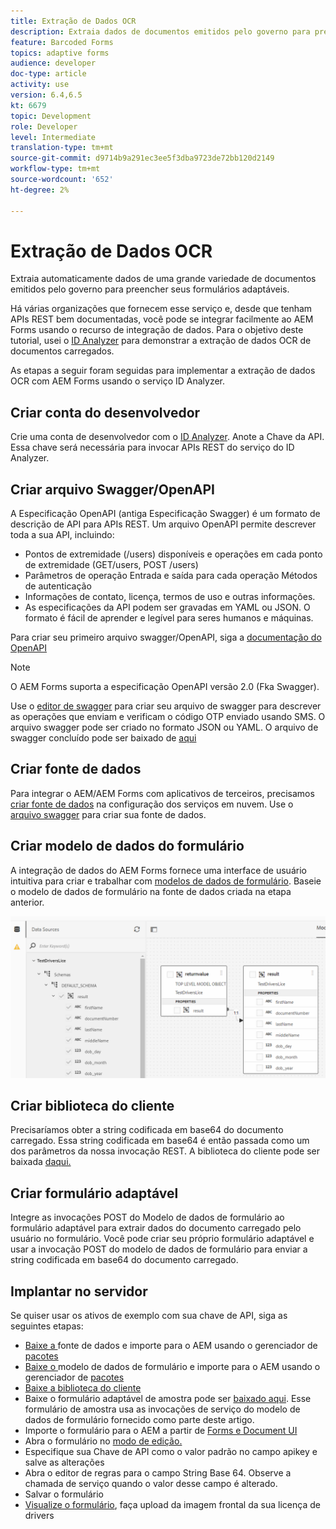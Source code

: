 ```yaml
---
title: Extração de Dados OCR
description: Extraia dados de documentos emitidos pelo governo para preencher formulários.
feature: Barcoded Forms
topics: adaptive forms
audience: developer
doc-type: article
activity: use
version: 6.4,6.5
kt: 6679
topic: Development
role: Developer
level: Intermediate
translation-type: tm+mt
source-git-commit: d9714b9a291ec3ee5f3dba9723de72bb120d2149
workflow-type: tm+mt
source-wordcount: '652'
ht-degree: 2%

---
```




# Extração de Dados OCR

Extraia automaticamente dados de uma grande variedade de documentos emitidos pelo governo para preencher seus formulários adaptáveis.

Há várias organizações que fornecem esse serviço e, desde que tenham APIs REST bem documentadas, você pode se integrar facilmente ao AEM Forms usando o recurso de integração de dados. Para o objetivo deste tutorial, usei o [ID Analyzer](https://www.idanalyzer.com/) para demonstrar a extração de dados OCR de documentos carregados.

As etapas a seguir foram seguidas para implementar a extração de dados OCR com AEM Forms usando o serviço ID Analyzer.

## Criar conta do desenvolvedor

Crie uma conta de desenvolvedor com o [ID Analyzer](https://portal.idanalyzer.com/signin.html). Anote a Chave da API. Essa chave será necessária para invocar APIs REST do serviço do ID Analyzer.

## Criar arquivo Swagger/OpenAPI

A Especificação OpenAPI (antiga Especificação Swagger) é um formato de descrição de API para APIs REST. Um arquivo OpenAPI permite descrever toda a sua API, incluindo:

* Pontos de extremidade (/users) disponíveis e operações em cada ponto de extremidade (GET/users, POST /users)
* Parâmetros de operação Entrada e saída para cada operação
Métodos de autenticação
* Informações de contato, licença, termos de uso e outras informações.
* As especificações da API podem ser gravadas em YAML ou JSON. O formato é fácil de aprender e legível para seres humanos e máquinas.

Para criar seu primeiro arquivo swagger/OpenAPI, siga a [documentação do OpenAPI](https://swagger.io/docs/specification/2-0/basic-structure/)

>[!NOTE]
> O AEM Forms suporta a especificação OpenAPI versão 2.0 (Fka Swagger).

Use o [editor de swagger](https://editor.swagger.io/) para criar seu arquivo de swagger para descrever as operações que enviam e verificam o código OTP enviado usando SMS. O arquivo swagger pode ser criado no formato JSON ou YAML. O arquivo de swagger concluído pode ser baixado de [aqui](assets/drivers-license-swagger.zip)

## Criar fonte de dados

Para integrar o AEM/AEM Forms com aplicativos de terceiros, precisamos [criar fonte de dados](https://docs.adobe.com/content/help/en/experience-manager-learn/forms/ic-web-channel-tutorial/parttwo.html) na configuração dos serviços em nuvem. Use o [arquivo swagger](assets/drivers-license-swagger.zip) para criar sua fonte de dados.

## Criar modelo de dados do formulário

A integração de dados do AEM Forms fornece uma interface de usuário intuitiva para criar e trabalhar com [modelos de dados de formulário](https://docs.adobe.com/content/help/en/experience-manager-65/forms/form-data-model/create-form-data-models.html). Baseie o modelo de dados de formulário na fonte de dados criada na etapa anterior.

![fdm](assets/test-dl-fdm.PNG)

## Criar biblioteca do cliente

Precisaríamos obter a string codificada em base64 do documento carregado. Essa string codificada em base64 é então passada como um dos parâmetros da nossa invocação REST.
A biblioteca do cliente pode ser baixada [daqui.](assets/drivers-license-client-lib.zip)

## Criar formulário adaptável

Integre as invocações POST do Modelo de dados de formulário ao formulário adaptável para extrair dados do documento carregado pelo usuário no formulário. Você pode criar seu próprio formulário adaptável e usar a invocação POST do modelo de dados de formulário para enviar a string codificada em base64 do documento carregado.

## Implantar no servidor

Se quiser usar os ativos de exemplo com sua chave de API, siga as seguintes etapas:

* [Baixe a ](assets/drivers-license-source.zip) fonte de dados e importe para o AEM usando o gerenciador de  [pacotes](http://localhost:4502/crx/packmgr/index.jsp)
* [Baixe o ](assets/drivers-license-fdm.zip) modelo de dados de formulário e importe para o AEM usando o gerenciador de  [pacotes](http://localhost:4502/crx/packmgr/index.jsp)
* [Baixe a biblioteca do cliente](assets/drivers-license-client-lib.zip)
* Baixe o formulário adaptável de amostra pode ser [baixado aqui](assets/adaptive-form-dl.zip). Esse formulário de amostra usa as invocações de serviço do modelo de dados de formulário fornecido como parte deste artigo.
* Importe o formulário para o AEM a partir de [Forms e Document UI](http://localhost:4502/aem/forms.html/content/dam/formsanddocuments)
* Abra o formulário no [modo de edição.](http://localhost:4502/editor.html/content/forms/af/driverslicenseandpassport.html)
* Especifique sua Chave de API como o valor padrão no campo apikey e salve as alterações
* Abra o editor de regras para o campo String Base 64. Observe a chamada de serviço quando o valor desse campo é alterado.
* Salvar o formulário
* [Visualize o formulário](http://localhost:4502/content/dam/formsanddocuments/driverslicenseandpassport/jcr:content?wcmmode=disabled), faça upload da imagem frontal da sua licença de drivers


